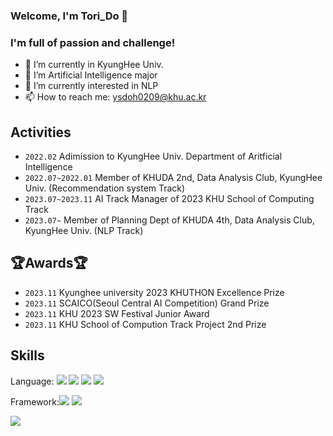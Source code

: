 

### Welcome, I'm Tori_Do 👋
###  I'm full of passion and challenge!
- 🔭 I’m currently in KyungHee Univ.
- 🌱 I’m Artificial Intelligence major
- 🤔 I’m currently interested in NLP
- 📫 How to reach me: ysdoh0209@khu.ac.kr


## Activities
-  `2022.02` Adimission to KyungHee Univ. Department of Aritficial Intelligence
-  `2022.07~2022.01` Member of KHUDA 2nd, Data Analysis Club, KyungHee Univ. (Recommendation system Track)
-  `2023.07~2023.11` AI Track Manager of 2023 KHU School of Computing Track
-  `2023.07~` Member of Planning Dept of KHUDA 4th, Data Analysis Club, KyungHee Univ. (NLP Track)

## 🏆Awards🏆
- `2023.11` Kyunghee university 2023 KHUTHON Excellence Prize
- `2023.11` SCAICO(Seoul Central AI Competition) Grand Prize
- `2023.11` KHU 2023 SW Festival Junior Award
- `2023.11` KHU School of Compution Track Project 2nd Prize
  

## Skills


Language: <img src="https://img.shields.io/badge/Python-3776AB?style=for-the-badge&logo=Python&logoColor=white"> <img src="https://img.shields.io/badge/C++-00599C?style=for-the-badge&logo=C++&logoColor=white"> <img src="https://img.shields.io/badge/HTML5-E34F26?style=for-the-badge&logo=HTML5&logoColor=white"> <img src="https://img.shields.io/badge/CSS3-1572B6?style=for-the-badge&logo=CSS3&logoColor=white"> 

Framework:<img src="https://img.shields.io/badge/TensorFlow-FF6F00?style=for-the-badge&logo=TensorFlow&logoColor=white"> <img src="https://img.shields.io/badge/Keras-D00000?style=for-the-badge&logo=Keras&logoColor=white"> 

<img src="https://github-readme-stats.vercel.app/api/top-langs/?username=DoYunseo&layout=compact"><br><br>



<!--
**DoYunseo/DoYunseo** is a ✨ _special_ ✨ repository because its `README.md` (this file) appears on your GitHub profile.

Here are some ideas to get you started:

- 🔭 I’m currently working on ...
- 🌱 I’m currently learning ...
- 👯 I’m looking to collaborate on ...
- 🤔 I’m looking for help with ...
- 💬 Ask me about ...
- 📫 How to reach me: ...
- 😄 Pronouns: ...
- ⚡ Fun fact: ...
-->
